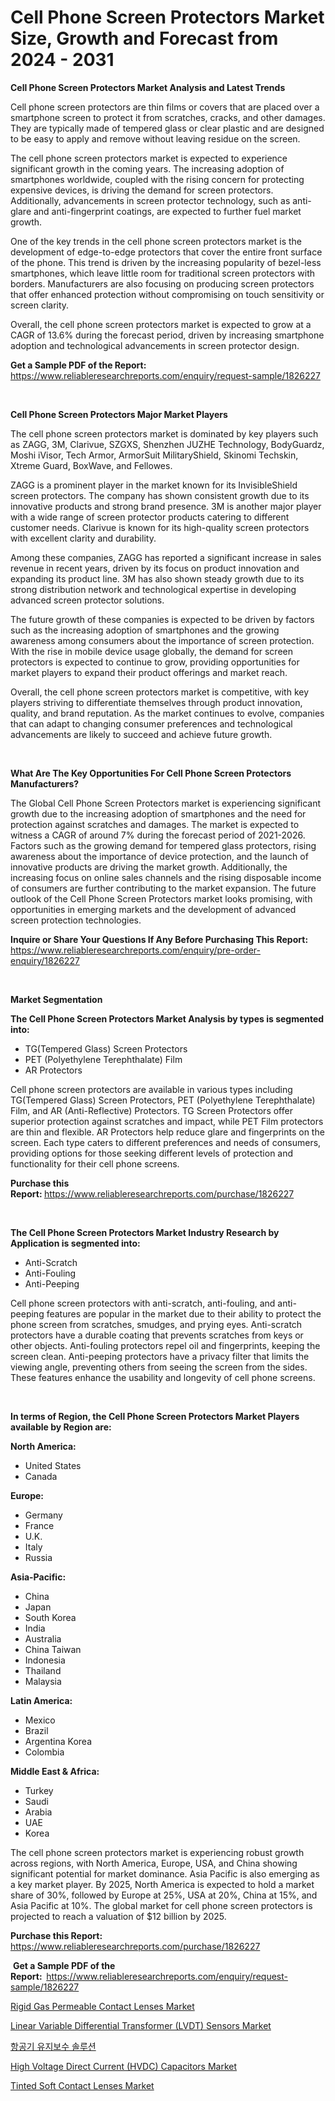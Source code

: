 <p><h1>Cell Phone Screen Protectors Market Size, Growth and Forecast from 2024 - 2031</h1></p><p><strong>Cell Phone Screen Protectors Market Analysis and Latest Trends</strong></p>
<p><p>Cell phone screen protectors are thin films or covers that are placed over a smartphone screen to protect it from scratches, cracks, and other damages. They are typically made of tempered glass or clear plastic and are designed to be easy to apply and remove without leaving residue on the screen.</p><p>The cell phone screen protectors market is expected to experience significant growth in the coming years. The increasing adoption of smartphones worldwide, coupled with the rising concern for protecting expensive devices, is driving the demand for screen protectors. Additionally, advancements in screen protector technology, such as anti-glare and anti-fingerprint coatings, are expected to further fuel market growth.</p><p>One of the key trends in the cell phone screen protectors market is the development of edge-to-edge protectors that cover the entire front surface of the phone. This trend is driven by the increasing popularity of bezel-less smartphones, which leave little room for traditional screen protectors with borders. Manufacturers are also focusing on producing screen protectors that offer enhanced protection without compromising on touch sensitivity or screen clarity.</p><p>Overall, the cell phone screen protectors market is expected to grow at a CAGR of 13.6% during the forecast period, driven by increasing smartphone adoption and technological advancements in screen protector design.</p></p>
<p><strong>Get a Sample PDF of the Report:&nbsp;</strong> <a href="https://www.reliableresearchreports.com/enquiry/request-sample/1826227">https://www.reliableresearchreports.com/enquiry/request-sample/1826227</a></p>
<p>&nbsp;</p>
<p><strong>Cell Phone Screen Protectors Major Market Players</strong></p>
<p><p>The cell phone screen protectors market is dominated by key players such as ZAGG, 3M, Clarivue, SZGXS, Shenzhen JUZHE Technology, BodyGuardz, Moshi iVisor, Tech Armor, ArmorSuit MilitaryShield, Skinomi Techskin, Xtreme Guard, BoxWave, and Fellowes. </p><p>ZAGG is a prominent player in the market known for its InvisibleShield screen protectors. The company has shown consistent growth due to its innovative products and strong brand presence. 3M is another major player with a wide range of screen protector products catering to different customer needs. Clarivue is known for its high-quality screen protectors with excellent clarity and durability.</p><p>Among these companies, ZAGG has reported a significant increase in sales revenue in recent years, driven by its focus on product innovation and expanding its product line. 3M has also shown steady growth due to its strong distribution network and technological expertise in developing advanced screen protector solutions.</p><p>The future growth of these companies is expected to be driven by factors such as the increasing adoption of smartphones and the growing awareness among consumers about the importance of screen protection. With the rise in mobile device usage globally, the demand for screen protectors is expected to continue to grow, providing opportunities for market players to expand their product offerings and market reach.</p><p>Overall, the cell phone screen protectors market is competitive, with key players striving to differentiate themselves through product innovation, quality, and brand reputation. As the market continues to evolve, companies that can adapt to changing consumer preferences and technological advancements are likely to succeed and achieve future growth.</p></p>
<p>&nbsp;</p>
<p><strong>What Are The Key Opportunities For Cell Phone Screen Protectors Manufacturers?</strong></p>
<p><p>The Global Cell Phone Screen Protectors market is experiencing significant growth due to the increasing adoption of smartphones and the need for protection against scratches and damages. The market is expected to witness a CAGR of around 7% during the forecast period of 2021-2026. Factors such as the growing demand for tempered glass protectors, rising awareness about the importance of device protection, and the launch of innovative products are driving the market growth. Additionally, the increasing focus on online sales channels and the rising disposable income of consumers are further contributing to the market expansion. The future outlook of the Cell Phone Screen Protectors market looks promising, with opportunities in emerging markets and the development of advanced screen protection technologies.</p></p>
<p><strong>Inquire or Share Your Questions If Any Before Purchasing This Report:</strong> <a href="https://www.reliableresearchreports.com/enquiry/pre-order-enquiry/1826227">https://www.reliableresearchreports.com/enquiry/pre-order-enquiry/1826227</a></p>
<p>&nbsp;</p>
<p><strong>Market Segmentation</strong></p>
<p><strong>The Cell Phone Screen Protectors Market Analysis by types is segmented into:</strong></p>
<p><ul><li>TG(Tempered Glass) Screen Protectors</li><li>PET (Polyethylene Terephthalate) Film</li><li>AR Protectors</li></ul></p>
<p><p>Cell phone screen protectors are available in various types including TG(Tempered Glass) Screen Protectors, PET (Polyethylene Terephthalate) Film, and AR (Anti-Reflective) Protectors. TG Screen Protectors offer superior protection against scratches and impact, while PET Film protectors are thin and flexible. AR Protectors help reduce glare and fingerprints on the screen. Each type caters to different preferences and needs of consumers, providing options for those seeking different levels of protection and functionality for their cell phone screens.</p></p>
<p><strong>Purchase this Report:&nbsp;</strong><a href="https://www.reliableresearchreports.com/purchase/1826227">https://www.reliableresearchreports.com/purchase/1826227</a></p>
<p>&nbsp;</p>
<p><strong>The Cell Phone Screen Protectors Market Industry Research by Application is segmented into:</strong></p>
<p><ul><li>Anti-Scratch</li><li>Anti-Fouling</li><li>Anti-Peeping</li></ul></p>
<p><p>Cell phone screen protectors with anti-scratch, anti-fouling, and anti-peeping features are popular in the market due to their ability to protect the phone screen from scratches, smudges, and prying eyes. Anti-scratch protectors have a durable coating that prevents scratches from keys or other objects. Anti-fouling protectors repel oil and fingerprints, keeping the screen clean. Anti-peeping protectors have a privacy filter that limits the viewing angle, preventing others from seeing the screen from the sides. These features enhance the usability and longevity of cell phone screens.</p></p>
<p>&nbsp;</p>
<p><strong>In terms of Region, the Cell Phone Screen Protectors Market Players available by Region are:</strong></p>
<p>
    <p> <strong> North America: </strong>
        <ul>
            <li>United States</li>
            <li>Canada</li>
        </ul>
        </p> 
    <p> <strong> Europe: </strong>
        <ul>
            <li>Germany</li>
            <li>France</li>
            <li>U.K.</li>
            <li>Italy</li>
            <li>Russia</li>
        </ul>
        </p> 
    <p> <strong> Asia-Pacific: </strong>
        <ul>
            <li>China</li>
            <li>Japan</li>
            <li>South Korea</li>
            <li>India</li>
            <li>Australia</li>
            <li>China Taiwan</li>
            <li>Indonesia</li>
            <li>Thailand</li>
            <li>Malaysia</li>
        </ul>
        </p> 
    <p> <strong> Latin America: </strong>
        <ul>
            <li>Mexico</li>
            <li>Brazil</li>
            <li>Argentina Korea</li>
            <li>Colombia</li>
        </ul>
        </p> 
    <p> <strong> Middle East & Africa: </strong>
        <ul>
            <li>Turkey</li>
            <li>Saudi</li>
            <li>Arabia</li>
            <li>UAE</li>
            <li>Korea</li>
        </ul>
    </p>
    </p>
<p><p>The cell phone screen protectors market is experiencing robust growth across regions, with North America, Europe, USA, and China showing significant potential for market dominance. Asia Pacific is also emerging as a key market player. By 2025, North America is expected to hold a market share of 30%, followed by Europe at 25%, USA at 20%, China at 15%, and Asia Pacific at 10%. The global market for cell phone screen protectors is projected to reach a valuation of $12 billion by 2025.</p></p>
<p><strong>Purchase this Report: </strong><a href="https://www.reliableresearchreports.com/purchase/1826227">https://www.reliableresearchreports.com/purchase/1826227</a></p>
<p>&nbsp;<strong>Get a Sample PDF of the Report:&nbsp;&nbsp;</strong><a href="https://www.reliableresearchreports.com/enquiry/request-sample/1826227">https://www.reliableresearchreports.com/enquiry/request-sample/1826227</a></p>
<p><strong></strong></p>
<p><p><a href="https://github.com/PeterParrish5/Market-Research-Report-List-4/blob/main/rigid-gas-permeable-contact-lenses-market.md">Rigid Gas Permeable Contact Lenses Market</a></p><p><a href="https://issuu.com/reportprime-2/docs/linear-variable-differential-transformer-lvdt-sens">Linear Variable Differential Transformer (LVDT) Sensors Market</a></p><p><a href="https://github.com/trmesnao7959541/Market-Research-Report-List-1/blob/main/75369173699.md">항공기 유지보수 솔루션</a></p><p><a href="https://issuu.com/reportprime-2/docs/high-voltage-direct-current-hvdc-capacitors-market">High Voltage Direct Current (HVDC) Capacitors Market</a></p><p><a href="https://github.com/jhcraigie/Market-Research-Report-List-2/blob/main/tinted-soft-contact-lenses-market.md">Tinted Soft Contact Lenses Market</a></p></p>